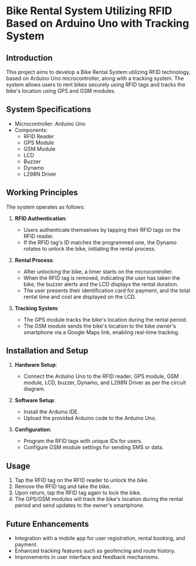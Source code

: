 # Bike Rental System Utilizing RFID Based on Arduino Uno with Tracking System

## Introduction

This project aims to develop a Bike Rental System utilizing RFID technology, based on Arduino Uno microcontroller, along with a tracking system. The system allows users to rent bikes securely using RFID tags and tracks the bike's location using GPS and GSM modules.

## System Specifications

- Microcontroller: Arduino Uno
- Components:
  - RFID Reader
  - GPS Module
  - GSM Module
  - LCD
  - Buzzer
  - Dynamo
  - L298N Driver

## Working Principles

The system operates as follows:

1. **RFID Authentication**: 
   - Users authenticate themselves by tapping their RFID tags on the RFID reader.
   - If the RFID tag's ID matches the programmed one, the Dynamo rotates to unlock the bike, initiating the rental process.

2. **Rental Process**:
   - After unlocking the bike, a timer starts on the microcontroller.
   - When the RFID tag is removed, indicating the user has taken the bike, the buzzer alerts and the LCD displays the rental duration.
   - The user presents their identification card for payment, and the total rental time and cost are displayed on the LCD.

3. **Tracking System**:
   - The GPS module tracks the bike's location during the rental period.
   - The GSM module sends the bike's location to the bike owner's smartphone via a Google Maps link, enabling real-time tracking.

## Installation and Setup

1. **Hardware Setup**:
   - Connect the Arduino Uno to the RFID reader, GPS module, GSM module, LCD, buzzer, Dynamo, and L298N Driver as per the circuit diagram.
   
2. **Software Setup**:
   - Install the Arduino IDE.
   - Upload the provided Arduino code to the Arduino Uno.

3. **Configuration**:
   - Program the RFID tags with unique IDs for users.
   - Configure GSM module settings for sending SMS or data.

## Usage

1. Tap the RFID tag on the RFID reader to unlock the bike.
2. Remove the RFID tag and take the bike.
3. Upon return, tap the RFID tag again to lock the bike.
4. The GPS/GSM modules will track the bike's location during the rental period and send updates to the owner's smartphone.

## Future Enhancements

- Integration with a mobile app for user registration, rental booking, and payment.
- Enhanced tracking features such as geofencing and route history.
- Improvements in user interface and feedback mechanisms.


